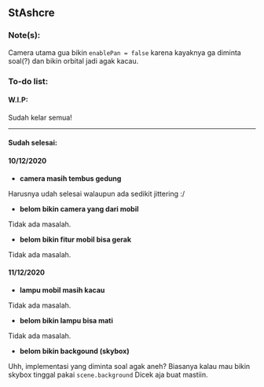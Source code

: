 ## StAshcre

### Note(s):

Camera utama gua bikin `enablePan = false` karena kayaknya ga diminta soal(?) dan bikin orbital jadi agak kacau.

### To-do list:

#### W.I.P:

Sudah kelar semua!

---

#### Sudah selesai:

#### 10/12/2020

* **camera masih tembus gedung**

Harusnya udah selesai walaupun ada sedikit jittering :/

* **belom bikin camera yang dari mobil**

Tidak ada masalah.

* **belom bikin fitur mobil bisa gerak**

Tidak ada masalah.

#### 11/12/2020

* **lampu mobil masih kacau**

Tidak ada masalah.

* **belom bikin lampu bisa mati**

Tidak ada masalah.

* **belom bikin backgound (skybox)**

Uhh, implementasi yang diminta soal agak aneh? Biasanya kalau mau bikin skybox tinggal pakai `scene.background` Dicek aja buat mastiin.
